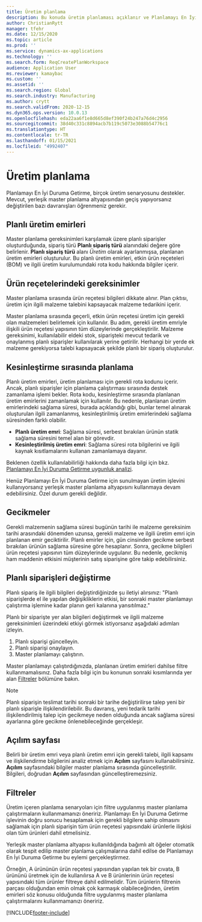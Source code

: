 ```yaml
---
title: Üretim planlama
description: Bu konuda üretim planlaması açıklanır ve Planlamayı En İyi Duruma Getirme kullanılarak planlı üretim emirlerinin nasıl değiştirileceği anlatılır.
author: ChristianRytt
manager: tfehr
ms.date: 12/15/2020
ms.topic: article
ms.prod: ''
ms.service: dynamics-ax-applications
ms.technology: ''
ms.search.form: ReqCreatePlanWorkspace
audience: Application User
ms.reviewer: kamaybac
ms.custom: ''
ms.assetid: ''
ms.search.region: Global
ms.search.industry: Manufacturing
ms.author: crytt
ms.search.validFrom: 2020-12-15
ms.dyn365.ops.version: 10.0.13
ms.openlocfilehash: eda22aa6f1e8d665d8ef390f24b247a76d4c2956
ms.sourcegitcommit: 38d40c331c8894acb7b119c5073e3088b54776c1
ms.translationtype: HT
ms.contentlocale: tr-TR
ms.lasthandoff: 01/15/2021
ms.locfileid: "4992407"
---
```

# <a name="production-planning"></a>Üretim planlama

Planlamayı En İyi Duruma Getirme, birçok üretim senaryosunu destekler. Mevcut, yerleşik master planlama altyapısından geçiş yapıyorsanız değiştirilen bazı davranışları öğrenmeniz gerekir.

<!-- The following video gives a short introduction to some of the current capabilities. 
KFM: Link to video for production functionality, coming soon... -->

## <a name="planned-production-orders"></a>Planlı üretim emirleri

Master planlama gereksinimleri karşılamak üzere planlı siparişler oluşturduğunda, sipariş türü **Planlı sipariş türü** alanındaki değere göre belirlenir. **Planlı sipariş türü** alanı *Üretim* olarak ayarlanmışsa, planlanan üretim emirleri oluşturulur. Bu planlı üretim emirleri, etkin ürün reçeteleri (BOM) ve ilgili üretim kurulumundaki rota kodu hakkında bilgiler içerir.

## <a name="requirements-from-boms"></a>Ürün reçetelerindeki gereksinimler

Master planlama sırasında ürün reçetesi bilgileri dikkate alınır. Plan çıktısı, üretim için ilgili malzeme talebini kapsayacak malzeme tedarikini içerir.

Master planlama sırasında geçerli, etkin ürün reçetesi üretim için gerekli olan malzemeleri belirlemek için kullanılır. Bu adım, gerekli üretim emriyle ilişkili ürün reçetesi yapısının tüm düzeylerinde gerçekleştirilir. Malzeme gereksinimi, kullanılabilir eldeki stok, siparişteki mevcut tedarik ve onaylanmış planlı siparişler kullanılarak yerine getirilir. Herhangi bir yerde ek malzeme gerekiyorsa talebi kapsayacak şekilde planlı bir sipariş oluşturulur.

## <a name="scheduling-during-firming"></a>Kesinleştirme sırasında planlama

Planlı üretim emirleri, üretim planlaması için gerekli rota kodunu içerir. Ancak, planlı siparişler için planlama çalıştırması sırasında destek zamanlama işlemi bekler. Rota kodu, kesinleştirme sırasında planlanan üretim emirlerini zamanlamak için kullanılır. Bu nedenle, planlanan üretim emirlerindeki sağlama süresi, burada açıklandığı gibi, bunlar temel alınarak oluşturulan ilgili zamanlanmış, kesinleştirilmiş üretim emirlerindeki sağlama süresinden farklı olabilir.

- **Planlı üretim emri**: Sağlama süresi, serbest bırakılan ürünün statik sağlama süresini temel alan bir görevdir.
- **Kesinleştirilmiş üretim emri**: Sağlama süresi rota bilgilerini ve ilgili kaynak kısıtlamalarını kullanan zamanlamaya dayanır.

Beklenen özellik kullanılabilirliği hakkında daha fazla bilgi için bkz. [Planlamayı En İyi Duruma Getirme uygunluk analizi](planning-optimization-fit-analysis.md).

Henüz Planlamayı En İyi Duruma Getirme için sunulmayan üretim işlevini kullanıyorsanız yerleşik master planlama altyapısını kullanmaya devam edebilirsiniz. Özel durum gerekli değildir.

## <a name="delays"></a>Gecikmeler

Gerekli malzemenin sağlama süresi bugünün tarihi ile malzeme gereksinim tarihi arasındaki dönemden uzunsa, gerekli malzeme ve ilgili üretim emri için planlanan emir geciktirilir. Planlı emirler için, gün cinsinden gecikme serbest bırakılan ürünün sağlama süresine göre hesaplanır. Sonra, gecikme bilgileri ürün reçetesi yapısının tüm düzeylerinde uygulanır. Bu nedenle, gecikmiş ham maddenin etkisini müşterinin satış siparişine göre takip edebilirsiniz.

## <a name="modifying-planned-orders"></a>Planlı siparişleri değiştirme

Planlı sipariş ile ilgili bilgileri değiştirdiğinizde şu iletiyi alırsınız: "Planlı siparişlerde el ile yapılan değişikliklerin etkisi, bir sonraki master planlamayı çalıştırma işlemine kadar planın geri kalanına yansıtılmaz."

Planlı bir siparişte yer alan bilgileri değiştirmek ve ilgili malzeme gereksinimleri üzerindeki etkiyi görmek istiyorsanız aşağıdaki adımları izleyin.

1. Planlı siparişi güncelleyin.
2. Planlı siparişi onaylayın.
3. Master planlamayı çalıştırın.

Master planlamayı çalıştırdığınızda, planlanan üretim emirleri dahilse filtre kullanmamalısınız. Daha fazla bilgi için bu konunun sonraki kısımlarında yer alan [Filtreler](#filters) bölümüne bakın.

> [!NOTE]
> Planlı siparişin teslimat tarihi sonraki bir tarihe değiştirilirse talep yeni bir planlı siparişle ilişkilendirilebilir. Bu davranış, yeni tedarik tarihi ilişkilendirilmiş talep için gecikmeye neden olduğunda ancak sağlama süresi ayarlarına göre gecikme önlenebileceğinde gerçekleşir.

## <a name="explosion-page"></a>Açılım sayfası

Belirli bir üretim emri veya planlı üretim emri için gerekli talebi, ilgili kapsamı ve ilişkilendirme bilgilerini analiz etmek için **Açılım** sayfasını kullanabilirsiniz. **Açılım** sayfasındaki bilgiler master planlama sırasında güncelleştirilir. Bilgileri, doğrudan **Açılım** sayfasından güncelleştiremezsiniz.

## <a name="filters"></a><a name="filters"></a>Filtreler

Üretim içeren planlama senaryoları için filtre uygulanmış master planlama çalıştırmaların kullanmamanızı öneririz. Planlamayı En İyi Duruma Getirme işlevinin doğru sonucu hesaplamak için gerekli bilgilere sahip olmasını sağlamak için planlı siparişin tüm ürün reçetesi yapısındaki ürünlerle ilişkisi olan tüm ürünleri dahil etmelisiniz.

Yerleşik master planlama altyapısı kullanıldığında bağımlı alt öğeler otomatik olarak tespit edilip master planlama çalışmalarına dahil edilse de Planlamayı En İyi Duruma Getirme bu eylemi gerçekleştirmez.

Örneğin, A ürününün ürün reçetesi yapısından yapılan tek bir cıvata, B ürününü üretmek için de kullanılırsa A ve B ürünlerinin ürün reçetesi yapısındaki tüm ürünler filtreye dahil edilmelidir. Tüm ürünlerin filtrenin parçası olduğundan emin olmak çok karmaşık olabileceğinden, üretim emirleri söz konusu olduğunda filtre uygulanmış master planlama çalıştırmalarını kullanmamanızı öneririz.


[!INCLUDE[footer-include](../../../includes/footer-banner.md)]